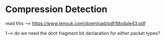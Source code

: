 # Compression Detection

read this --> 
https://www.tenouk.com/download/pdf/Module43.pdf 

1--> do we need the dont fragment bit declaration for either packet types?
